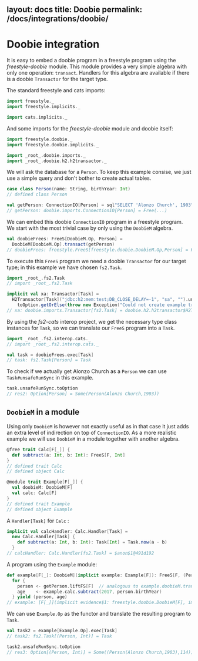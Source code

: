 layout: docs
title: Doobie
permalink: /docs/integrations/doobie/
---

# Doobie integration

It is easy to embed a doobie program in a freestyle program using the _freestyle-doobie_ module. This module provides a very simple algebra with only one operation: `transact`. Handlers for this algebra are available if there is a doobie `Transactor` for the target type.


The standard freestyle and cats imports:

```scala
import freestyle._
import freestyle.implicits._

import cats.implicits._
```

And some imports for the _freestyle-doobie_ module and doobie itself:

```scala
import freestyle.doobie._
import freestyle.doobie.implicits._

import _root_.doobie.imports._
import _root_.doobie.h2.h2transactor._
```

We will ask the database for a `Person`. To keep this example consise, we just use a simple query and don't bother to create actual tables.

```scala
case class Person(name: String, birthYear: Int)
// defined class Person

val getPerson: ConnectionIO[Person] = sql"SELECT 'Alonzo Church', 1903".query[Person].unique
// getPerson: doobie.imports.ConnectionIO[Person] = Free(...)
```

We can embed this doobie `ConnectionIO` program in a freestyle program. We start with the most trivial case by only using the `DoobieM` algebra.

```scala
val doobieFrees: FreeS[DoobieM.Op, Person] =
  DoobieM[DoobieM.Op].transact(getPerson)
// doobieFrees: freestyle.FreeS[freestyle.doobie.DoobieM.Op,Person] = Free(...)
```

To execute this `FreeS` program we need a doobie `Transactor` for our target type; in this example we have chosen `fs2.Task`.

```scala
import _root_.fs2.Task
// import _root_.fs2.Task

implicit val xa: Transactor[Task] =
  H2Transactor[Task]("jdbc:h2:mem:test;DB_CLOSE_DELAY=-1", "sa", "").unsafeRunSync.
    toOption.getOrElse(throw new Exception("Could not create example transactor"))
// xa: doobie.imports.Transactor[fs2.Task] = doobie.h2.h2transactor$H2Transactor@10c49526
```

By using the _fs2-cats_ interop project, we get the necessary type class instances for `Task`, so we can translate our `FreeS` program into a `Task`.

```scala
import _root_.fs2.interop.cats._
// import _root_.fs2.interop.cats._

val task = doobieFrees.exec[Task]
// task: fs2.Task[Person] = Task
```

To check if we actually get Alonzo Church as a `Person` we can use `Task#unsafeRunSync` in this example.

```scala
task.unsafeRunSync.toOption
// res2: Option[Person] = Some(Person(Alonzo Church,1903))
```

## `DoobieM` in a module

Using only `DoobieM` is however not exactly useful as in that case it just adds an extra level of indirection on top of `ConnectionIO`. As a more realistic example we will use `DoobieM` in a module together with another algebra.


```scala
@free trait Calc[F[_]] {
  def subtract(a: Int, b: Int): FreeS[F, Int]
}
// defined trait Calc
// defined object Calc

@module trait Example[F[_]] {
  val doobieM: DoobieM[F]
  val calc: Calc[F]
}
// defined trait Example
// defined object Example
```

A `Handler[Task]` for `Calc` :

```scala
implicit val calcHandler: Calc.Handler[Task] =
  new Calc.Handler[Task] {
    def subtract(a: Int, b: Int): Task[Int] = Task.now(a - b)
  }
// calcHandler: Calc.Handler[fs2.Task] = $anon$1@491d192
```

A program using the `Example` module:

```scala
def example[F[_]: DoobieM](implicit example: Example[F]): FreeS[F, (Person, Int)] =
  for {
    person <- getPerson.liftFS[F]  // analogous to example.doobieM.transact(getPerson)
    age    <- example.calc.subtract(2017, person.birthYear)
  } yield (person, age)
// example: [F[_]](implicit evidence$1: freestyle.doobie.DoobieM[F], implicit example: Example[F])freestyle.FreeS[F,(Person, Int)]
```

We can use `Example.Op` as the functor and translate the resulting program to `Task`.

```scala
val task2 = example[Example.Op].exec[Task]
// task2: fs2.Task[(Person, Int)] = Task

task2.unsafeRunSync.toOption
// res3: Option[(Person, Int)] = Some((Person(Alonzo Church,1903),114))
```
